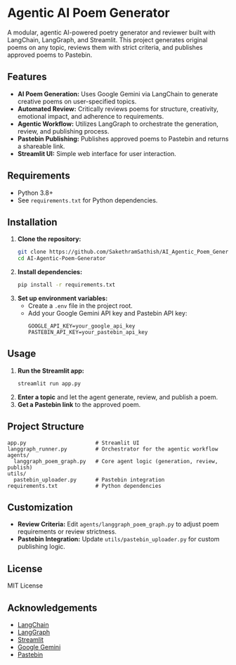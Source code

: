 # Agentic AI Poem Generator

A modular, agentic AI-powered poetry generator and reviewer built with LangChain, LangGraph, and Streamlit. This project generates original poems on any topic, reviews them with strict criteria, and publishes approved poems to Pastebin.

## Features
- **AI Poem Generation:** Uses Google Gemini via LangChain to generate creative poems on user-specified topics.
- **Automated Review:** Critically reviews poems for structure, creativity, emotional impact, and adherence to requirements.
- **Agentic Workflow:** Utilizes LangGraph to orchestrate the generation, review, and publishing process.
- **Pastebin Publishing:** Publishes approved poems to Pastebin and returns a shareable link.
- **Streamlit UI:** Simple web interface for user interaction.

## Requirements
- Python 3.8+
- See `requirements.txt` for Python dependencies.

## Installation
1. **Clone the repository:**
   ```sh
   git clone https://github.com/SakethramSathish/AI_Agentic_Poem_Generator
   cd AI-Agentic-Poem-Generator
   ```
2. **Install dependencies:**
   ```sh
   pip install -r requirements.txt
   ```
3. **Set up environment variables:**
   - Create a `.env` file in the project root.
   - Add your Google Gemini API key and Pastebin API key:
     ```env
     GOOGLE_API_KEY=your_google_api_key
     PASTEBIN_API_KEY=your_pastebin_api_key
     ```

## Usage
1. **Run the Streamlit app:**
   ```sh
   streamlit run app.py
   ```
2. **Enter a topic** and let the agent generate, review, and publish a poem.
3. **Get a Pastebin link** to the approved poem.

## Project Structure
```
app.py                      # Streamlit UI
langgraph_runner.py         # Orchestrator for the agentic workflow
agents/
  langgraph_poem_graph.py   # Core agent logic (generation, review, publish)
utils/
  pastebin_uploader.py      # Pastebin integration
requirements.txt            # Python dependencies
```

## Customization
- **Review Criteria:** Edit `agents/langgraph_poem_graph.py` to adjust poem requirements or review strictness.
- **Pastebin Integration:** Update `utils/pastebin_uploader.py` for custom publishing logic.

## License
MIT License

## Acknowledgements
- [LangChain](https://github.com/langchain-ai/langchain)
- [LangGraph](https://github.com/langchain-ai/langgraph)
- [Streamlit](https://streamlit.io/)
- [Google Gemini](https://ai.google.dev/)
- [Pastebin](https://pastebin.com/)
